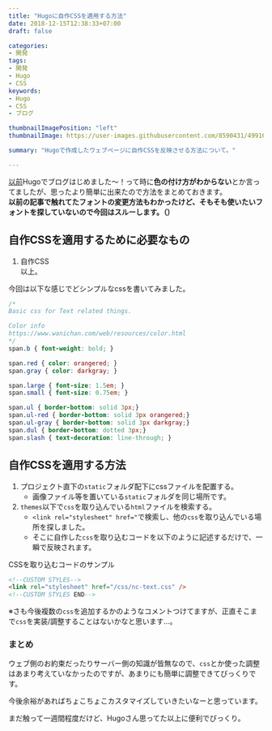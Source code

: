 ```yaml
---
title: "Hugoに自作CSSを適用する方法"
date: 2018-12-15T12:38:33+07:00
draft: false

categories:
- 開発
tags:
- 開発
- Hugo
- CSS
keywords:
- Hugo
- CSS
- ブログ

thumbnailImagePosition: "left"
thumbnailImage: https://user-images.githubusercontent.com/8590431/49916201-68cf4e00-fecc-11e8-85a6-73fc7b435f57.png

summary: "Hugoで作成したウェブページに自作CSSを反映させる方法について。"

---
```


<a href="../hugo-github-pagesでブログ作成してみた件/">以前</a>Hugoでブログはじめました～！って時に<b>色の付け方がわからない</b>とか言ってましたが、思ったより簡単に出来たので方法をまとめておきます。<br>
<span class="gray small"><b>以前の記事で触れてたフォントの変更方法もわかったけど、そもそも使いたいフォントを探していないので今回はスルーします。（）</b></span>

## 自作CSSを適用するために必要なもの
1. 自作CSS<br>
以上。

今回は以下な感じでどシンプルなcssを書いてみました。

``` css
/*
Basic css for Text related things.

Color info
https://www.wanichan.com/web/resources/color.html
*/
span.b { font-weight: bold; }

span.red { color: orangered; }
span.gray { color: darkgray; }

span.large { font-size: 1.5em; }
span.small { font-size: 0.75em; }

span.ul { border-bottom: solid 3px;}
span.ul-red { border-bottom: solid 3px orangered;}
span.ul-gray { border-bottom: solid 3px darkgray;}
span.dul { border-bottom: dotted 3px;}
span.slash { text-decoration: line-through; }
```
## 自作CSSを適用する方法
1. プロジェクト直下の`static`フォルダ配下にcssファイルを配置する。
    - 画像ファイル等を置いている`static`フォルダを同じ場所です。
2. `themes`以下で`css`を取り込んでいる`html`ファイルを検索する。
    - `<link rel="stylesheet" href="`で検索し、他の`css`を取り込んでいる場所を探しました。
    - そこに自作した`css`を取り込むコードを以下のように記述するだけで、一瞬で反映されます。

CSSを取り込むコードのサンプル

``` html
<!--CUSTOM STYLES-->
<link rel="stylesheet" href="/css/nc-text.css" />
<!--CUSTOM STYLES END-->
```

※さも今後複数の`css`を追加するかのようなコメントつけてますが、正直そこまで`css`を実装/調整することはないかなと思います…。

### まとめ
ウェブ側のお約束だったりサーバー側の知識が皆無なので、`css`とか使った調整はあまり考えていなかったのですが、あまりにも簡単に調整できてびっくりです。

今後余裕があればちょこちょこカスタマイズしていきたいなーと思っています。

まだ触って一週間程度だけど、<span class="b">Hugoさん思ってた以上に便利</span>でびっくり。
